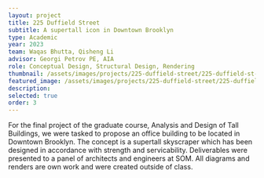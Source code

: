 ```yaml
---
layout: project
title: 225 Duffield Street
subtitle: A supertall icon in Downtown Brooklyn
type: Academic
year: 2023
team: Waqas Bhutta, Qisheng Li
advisor: Georgi Petrov PE, AIA
role: Conceptual Design, Structural Design, Rendering
thumbnail: /assets/images/projects/225-duffield-street/225-duffield-st-thumbnail.png
featured_image: /assets/images/projects/225-duffield-street/225-duffield-st-thumbnail.png
description: 
selected: true
order: 3
---
```


For the final project of the graduate course, Analysis and Design of Tall Buildings, we were tasked to propose an office building to be located in
Downtown Brooklyn. The concept is a supertall skyscraper which has been designed in accordance with strength and servicability. Deliverables
were presented to a panel of architects and engineers at SOM. All diagrams and renders are own work and were created outside of class.